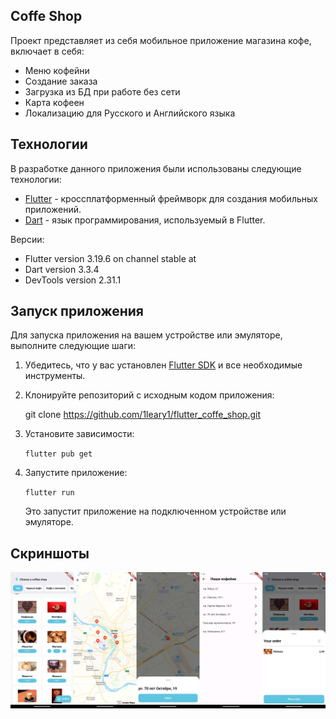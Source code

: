 ## Сoffe Shop
Проект представляет из себя мобильное приложение магазина кофе, включает в себя:
   - Меню кофейни
   - Создание заказа
   - Загрузка из БД при работе без сети
   - Карта кофеен
   - Локализацию для Русского и Английского языка

## Технологии

В разработке данного приложения были использованы следующие технологии:

- [Flutter](https://flutter.dev/) - кроссплатформенный фреймворк для создания мобильных приложений.
- [Dart](https://dart.dev/) - язык программирования, используемый в Flutter.

Версии:
- Flutter version 3.19.6 on channel stable at    
- Dart version 3.3.4
- DevTools version 2.31.1

## Запуск приложения

Для запуска приложения на вашем устройстве или эмуляторе, выполните следующие шаги:

1. Убедитесь, что у вас установлен [Flutter SDK](https://flutter.dev/docs/get-started/install) и все необходимые инструменты.

2. Клонируйте репозиторий с исходным кодом приложения:

   git clone https://github.com/1leary1/flutter_coffe_shop.git


3. Установите зависимости:

   `flutter pub get`

5. Запустите приложение:

   `flutter run`

   Это запустит приложение на подключенном устройстве или эмуляторе.

## Скриншоты
 ![Скриншоты приложения](/screenshots//screenshots.png)